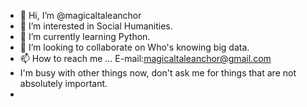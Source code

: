 - 👋 Hi, I’m @magicaltaleanchor
- 👀 I’m interested in Social Humanities.
- 🌱 I’m currently learning Python.
- 💞️ I’m looking to collaborate on Who's knowing big data.
- 📫 How to reach me ...  E-mail:magicaltaleanchor@gmail.com
- I'm busy with other things now, don't ask me for things that are not absolutely important.
- 
<!---
magicaltaleanchor/magicaltaleanchor is a ✨ special ✨ repository because its `README.md` (this file) appears on your GitHub profile.
You can click the Preview link to take a look at your changes.
--->
